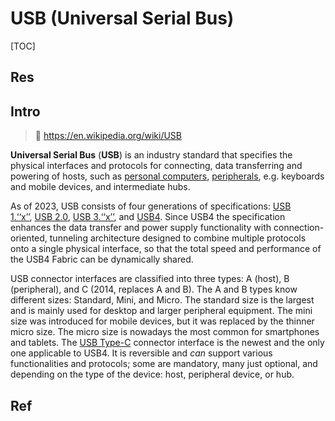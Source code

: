 # USB (Universal Serial Bus)

[TOC]



## Res


## Intro
> 🔗 https://en.wikipedia.org/wiki/USB

**Universal Serial Bus** (**USB**) is an industry standard that specifies the physical interfaces and protocols for connecting, data transferring and powering of hosts, such as [personal computers](https://en.wikipedia.org/wiki/Personal_computer "Personal computer"), [peripherals](https://en.wikipedia.org/wiki/Peripheral "Peripheral"), e.g. keyboards and mobile devices, and intermediate hubs.

As of 2023, USB consists of four generations of specifications: [USB 1.‘‘x’’](https://en.wikipedia.org/wiki/USB#USB_1.x), [USB 2.0](https://en.wikipedia.org/wiki/USB#USB_2.0), [USB 3.‘‘x’’](https://en.wikipedia.org/wiki/USB_3.0 "USB 3.0"), and [USB4](https://en.wikipedia.org/wiki/USB4 "USB4"). Since USB4 the specification enhances the data transfer and power supply functionality with connection-oriented, tunneling architecture designed to combine multiple protocols onto a single physical interface, so that the total speed and performance of the USB4 Fabric can be dynamically shared.

USB connector interfaces are classified into three types: A (host), B (peripheral), and C (2014, replaces A and B). The A and B types know different sizes: Standard, Mini, and Micro. The standard size is the largest and is mainly used for desktop and larger peripheral equipment. The mini size was introduced for mobile devices, but it was replaced by the thinner micro size. The micro size is nowadays the most common for smartphones and tablets. The [USB Type-C](https://en.wikipedia.org/wiki/USB_Type-C "USB Type-C") connector interface is the newest and the only one applicable to USB4. It is reversible and _can_ support various functionalities and protocols; some are mandatory, many just optional, and depending on the type of the device: host, peripheral device, or hub.



## Ref
[👍 USB | Wikipedia]: https://en.wikipedia.org/wiki/USB

[了解这些常用接口一定会有用的]: https://www.yinxiang.com/everhub/note/4828ea4f-240b-44bd-8cfd-20ecd7cd1657
